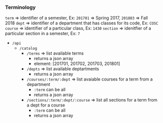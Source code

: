 ### Terminology
`term` => identifier of a semester, Ex: `201701` => Spring 2017, `201803` => Fall 2018
`dept` => identifier of a department that has classes for its code, Ex: `COSC`
`course` => identifier of a particular class, Ex: `1430`
`section` => idenitfier of a particular section in a semester, Ex: `7`



- `/api`
	- `/catalog`
		- `/terms` => list available terms
			- returns a json array
			- element: [201701, 201702, 201703, 201801]
		- `/depts` => list available deptartments
			- returns a json array
		- `/courses/:term/:dept` => list avaiable courses for a term from a department
			- `:term` can be all
			- returns a json array
		- `/sections/:term/:dept/:course` => list all sections for a term from a dept for a course
			- `:term` can be all
			- returns a json array
	
